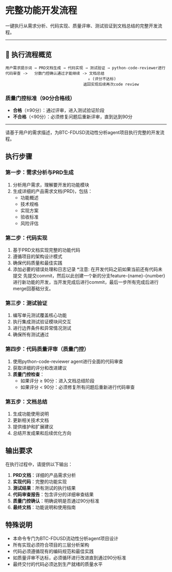 # 完整功能开发流程

一键执行从需求分析、代码实现、质量评审、测试验证到文档总结的完整开发流程。

---

## 🎯 执行流程概览

```
用户需求提示词 → PRD文档生成 → 代码实现 → 测试验证 → python-code-reviewer进行代码审查 ->   分数门控确认通过才能继续 -> 文档总结
                                    ↓ (评分不达标)
                                  返回实现后续再次code review
```

### 质量门控标准（90分合格线）
- **合格**（≥90分）：通过评审，进入测试验证阶段
- **不合格**（<90分）：必须修复问题后重新评审，直到达到90分

---

请基于用户的需求描述，为BTC-FDUSD流动性分析agent项目执行完整的开发流程。

## 执行步骤

### 第一步：需求分析与PRD生成
1. 分析用户需求，理解要开发的功能模块
2. 生成详细的产品需求文档(PRD)，包括：
   - 功能概述
   - 技术规格
   - 实现方案
   - 验收标准
   - 风险评估

### 第二步：代码实现
1. 基于PRD文档实现完整的功能代码
2. 遵循项目的架构设计模式
3. 确保代码质量和最佳实践
4. 添加必要的错误处理和日志记录
*注意: 在开发代码之前如果当前还有代码未提交 先提交commit，然后以此创建一个新的分支feature-{name}-{number}进行新功能的开发，当开发完成后进行commit，最后一步所有完成后进行merge回基础分支。

### 第三步：测试验证
1. 编写单元测试覆盖核心功能
2. 执行集成测试验证模块间交互
3. 进行边界条件和异常情况测试
4. 确保所有测试通过

### 第四步：代码质量评审（质量门控）
1. 使用python-code-reviewer agent进行全面的代码审查
2. 获取详细的评分和改进建议
3. **质量门控检查**：
   - 如果评分 ≥ 90分：进入文档总结阶段
   - 如果评分 < 90分：必须修复所有问题后重新进行代码审查

### 第五步：文档总结
1. 生成功能使用说明
2. 更新相关技术文档
3. 提供维护和扩展建议
4. 总结开发成果和后续优化方向

## 输出要求

在执行过程中，请提供以下输出：

1. **PRD文档**：详细的产品需求分析
2. **实现代码**：完整的功能实现
3. **测试结果**：所有测试的执行结果
4. **代码审查报告**：包含评分的详细审查结果
5. **质量门控确认**：明确说明是否通过90分标准
6. **最终文档**：功能说明和使用指南

## 特殊说明

- 本命令专门为BTC-FDUSD流动性分析agent项目设计
- 所有实现必须符合项目的三层分析架构
- 代码必须遵循现有的编码规范和最佳实践
- 如质量评审不达标，必须循环进行改进直到通过90分标准
- 最终交付的代码必须达到生产就绪的质量水平
